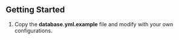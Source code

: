 ## Getting Started

1. Copy the **database.yml.example** file and modify with your own
configurations.
